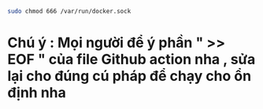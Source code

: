 ```sh
sudo chmod 666 /var/run/docker.sock
```
# Chú ý : Mọi người để ý phần " >> EOF " của file Github action nha , sửa lại cho đúng cú pháp để chạy cho ổn định nha 